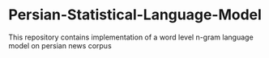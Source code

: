 # Persian-Statistical-Language-Model
This repository contains implementation of a word level n-gram language model on persian news corpus

